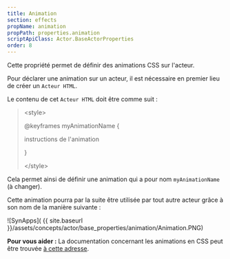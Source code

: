 ```yaml
---
title: Animation
section: effects
propName: animation
propPath: properties.animation
scriptApiClass: Actor.BaseActorProperties
order: 8
---
```


Cette propriété permet de définir des animations CSS sur l'acteur.

Pour déclarer une animation sur un acteur, il est nécessaire en premier lieu de créer un `Acteur HTML`.

Le contenu de cet `Acteur HTML` doit être comme suit :
>\<style>
>
>@keyframes myAnimationName {
>
>   instructions de l'animation
>
>}
>
>\</style>

Cela permet ainsi de définir une animation qui a pour nom `myAnimationName` (à changer).

Cette animation pourra par la suite être utilisée par tout autre acteur grâce à son nom de la manière suivante :

![SynApps]( {{ site.baseurl }}/assets/concepts/actor/base_properties/animation/Animation.PNG)



**Pour vous aider :**
La documentation concernant les animations en CSS peut être trouvée [à cette adresse](https://developer.mozilla.org/fr/docs/Web/CSS/animation).
